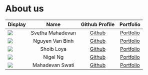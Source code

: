 # About us

Display | Name | Github Profile | Portfolio 
--------|:----:|:--------------:|:---------:
![](https://via.placeholder.com/100.png?text=Photo) | Svetha Mahadevan | [Github](https://github.com/) | [Portfolio](docs/team/johndoe.md)
![](https://via.placeholder.com/100.png?text=Photo) | Nguyen Van Binh | [Github](https://github.com/nvbinh15) | [Portfolio](docs/team/nguyenvanbinh.md)
![](https://via.placeholder.com/100.png?text=Photo) | Shoib Loya | [Github](https://github.com/) | [Portfolio](docs/team/shoibloya.md)
![](https://via.placeholder.com/100.png?text=Photo) | Nigel Ng | [Github](https://github.com/ngnigel99) | [Portfolio](docs/team/ngnigel99.md)
![](https://via.placeholder.com/100.png?text=Photo) | Mahadevan Swati | [Github](https://github.com/) | [Portfolio](docs/team/johndoe.md)
